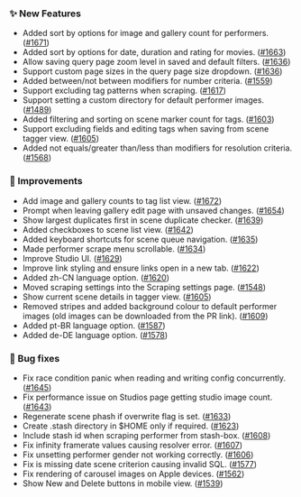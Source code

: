 ### ✨ New Features
* Added sort by options for image and gallery count for performers. ([#1671](https://github.com/stashapp/stash/pull/1671))
* Added sort by options for date, duration and rating for movies. ([#1663](https://github.com/stashapp/stash/pull/1663))
* Allow saving query page zoom level in saved and default filters. ([#1636](https://github.com/stashapp/stash/pull/1636))
* Support custom page sizes in the query page size dropdown. ([#1636](https://github.com/stashapp/stash/pull/1636))
* Added between/not between modifiers for number criteria. ([#1559](https://github.com/stashapp/stash/pull/1559))
* Support excluding tag patterns when scraping. ([#1617](https://github.com/stashapp/stash/pull/1617))
* Support setting a custom directory for default performer images. ([#1489](https://github.com/stashapp/stash/pull/1489))
* Added filtering and sorting on scene marker count for tags. ([#1603](https://github.com/stashapp/stash/pull/1603))
* Support excluding fields and editing tags when saving from scene tagger view. ([#1605](https://github.com/stashapp/stash/pull/1605))
* Added not equals/greater than/less than modifiers for resolution criteria. ([#1568](https://github.com/stashapp/stash/pull/1568))

### 🎨 Improvements
* Add image and gallery counts to tag list view. ([#1672](https://github.com/stashapp/stash/pull/1672))
* Prompt when leaving gallery edit page with unsaved changes. ([#1654](https://github.com/stashapp/stash/pull/1654))
* Show largest duplicates first in scene duplicate checker. ([#1639](https://github.com/stashapp/stash/pull/1639))
* Added checkboxes to scene list view. ([#1642](https://github.com/stashapp/stash/pull/1642))
* Added keyboard shortcuts for scene queue navigation. ([#1635](https://github.com/stashapp/stash/pull/1635))
* Made performer scrape menu scrollable. ([#1634](https://github.com/stashapp/stash/pull/1634))
* Improve Studio UI. ([#1629](https://github.com/stashapp/stash/pull/1629))
* Improve link styling and ensure links open in a new tab. ([#1622](https://github.com/stashapp/stash/pull/1622))
* Added zh-CN language option. ([#1620](https://github.com/stashapp/stash/pull/1620))
* Moved scraping settings into the Scraping settings page. ([#1548](https://github.com/stashapp/stash/pull/1548))
* Show current scene details in tagger view. ([#1605](https://github.com/stashapp/stash/pull/1605))
* Removed stripes and added background colour to default performer images (old images can be downloaded from the PR link). ([#1609](https://github.com/stashapp/stash/pull/1609))
* Added pt-BR language option. ([#1587](https://github.com/stashapp/stash/pull/1587))
* Added de-DE language option. ([#1578](https://github.com/stashapp/stash/pull/1578))

### 🐛 Bug fixes
* Fix race condition panic when reading and writing config concurrently. ([#1645](https://github.com/stashapp/stash/issues/1343))
* Fix performance issue on Studios page getting studio image count. ([#1643](https://github.com/stashapp/stash/pull/1643))
* Regenerate scene phash if overwrite flag is set. ([#1633](https://github.com/stashapp/stash/pull/1633))
* Create .stash directory in $HOME only if required. ([#1623](https://github.com/stashapp/stash/pull/1623))
* Include stash id when scraping performer from stash-box. ([#1608](https://github.com/stashapp/stash/pull/1608))
* Fix infinity framerate values causing resolver error. ([#1607](https://github.com/stashapp/stash/pull/1607))
* Fix unsetting performer gender not working correctly. ([#1606](https://github.com/stashapp/stash/pull/1606))
* Fix is missing date scene criterion causing invalid SQL. ([#1577](https://github.com/stashapp/stash/pull/1577))
* Fix rendering of carousel images on Apple devices. ([#1562](https://github.com/stashapp/stash/pull/1562))
* Show New and Delete buttons in mobile view. ([#1539](https://github.com/stashapp/stash/pull/1539))